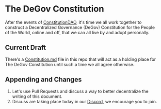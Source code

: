 # The DeGov Constitution
After the events of [ConstitutionDAO](https://www.constitutiondao.com/), it's time we all work together to construct a Decentralized Governance (DeGov) Constitution for the People of the World, online and off, that we can all live by and adopt personally.

## Current Draft
There's a [Constitution.md](https://github.com/markthepixel/decentralized-constitution/blob/main/Constitution.md) file in this repo that will act as a holding place for The DeGov Constitution until such a time we all agree otherwise.

## Appending and Changes
1. Let's use Pull Requests and discuss a way to better decentralize the writing of this document.
2. Discuss are taking place today in our [Discord](https://discord.gg/p2jdESeVfy), we encourage you to join.

